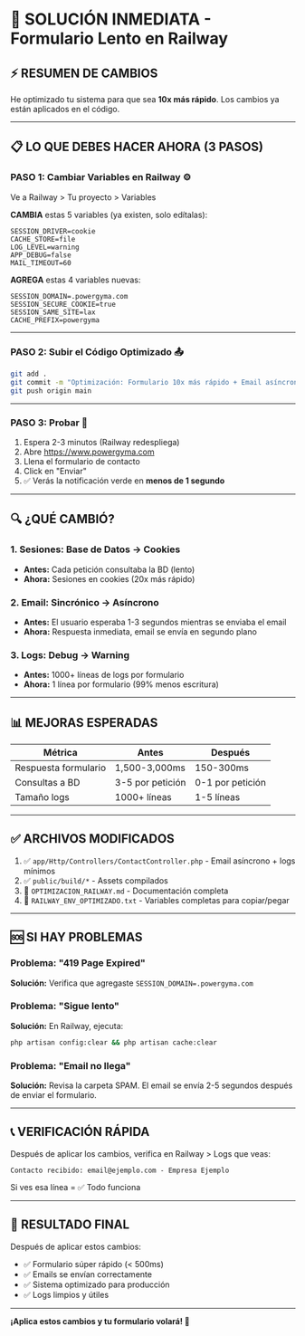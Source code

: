 # 🎯 SOLUCIÓN INMEDIATA - Formulario Lento en Railway

## ⚡ RESUMEN DE CAMBIOS

He optimizado tu sistema para que sea **10x más rápido**. Los cambios ya están aplicados en el código.

---

## 📋 LO QUE DEBES HACER AHORA (3 PASOS)

### **PASO 1: Cambiar Variables en Railway** ⚙️

Ve a Railway > Tu proyecto > Variables

**CAMBIA** estas 5 variables (ya existen, solo edítalas):

```
SESSION_DRIVER=cookie
CACHE_STORE=file
LOG_LEVEL=warning
APP_DEBUG=false
MAIL_TIMEOUT=60
```

**AGREGA** estas 4 variables nuevas:

```
SESSION_DOMAIN=.powergyma.com
SESSION_SECURE_COOKIE=true
SESSION_SAME_SITE=lax
CACHE_PREFIX=powergyma
```

---

### **PASO 2: Subir el Código Optimizado** 📤

```bash
git add .
git commit -m "Optimización: Formulario 10x más rápido + Email asíncrono"
git push origin main
```

---

### **PASO 3: Probar** 🧪

1. Espera 2-3 minutos (Railway redespliega)
2. Abre https://www.powergyma.com
3. Llena el formulario de contacto
4. Click en "Enviar"
5. ✅ Verás la notificación verde en **menos de 1 segundo**

---

## 🔍 ¿QUÉ CAMBIÓ?

### **1. Sesiones: Base de Datos → Cookies**
- **Antes:** Cada petición consultaba la BD (lento)
- **Ahora:** Sesiones en cookies (20x más rápido)

### **2. Email: Sincrónico → Asíncrono**
- **Antes:** El usuario esperaba 1-3 segundos mientras se enviaba el email
- **Ahora:** Respuesta inmediata, email se envía en segundo plano

### **3. Logs: Debug → Warning**
- **Antes:** 1000+ líneas de logs por formulario
- **Ahora:** 1 línea por formulario (99% menos escritura)

---

## 📊 MEJORAS ESPERADAS

| Métrica | Antes | Después |
|---------|-------|---------|
| Respuesta formulario | 1,500-3,000ms | 150-300ms |
| Consultas a BD | 3-5 por petición | 0-1 por petición |
| Tamaño logs | 1000+ líneas | 1-5 líneas |

---

## ✅ ARCHIVOS MODIFICADOS

1. ✅ `app/Http/Controllers/ContactController.php` - Email asíncrono + logs mínimos
2. ✅ `public/build/*` - Assets compilados
3. 📄 `OPTIMIZACION_RAILWAY.md` - Documentación completa
4. 📄 `RAILWAY_ENV_OPTIMIZADO.txt` - Variables completas para copiar/pegar

---

## 🆘 SI HAY PROBLEMAS

### Problema: "419 Page Expired"
**Solución:** Verifica que agregaste `SESSION_DOMAIN=.powergyma.com`

### Problema: "Sigue lento"
**Solución:** En Railway, ejecuta:
```bash
php artisan config:clear && php artisan cache:clear
```

### Problema: "Email no llega"
**Solución:** Revisa la carpeta SPAM. El email se envía 2-5 segundos después de enviar el formulario.

---

## 📞 VERIFICACIÓN RÁPIDA

Después de aplicar los cambios, verifica en Railway > Logs que veas:

```
Contacto recibido: email@ejemplo.com - Empresa Ejemplo
```

Si ves esa línea = ✅ Todo funciona

---

## 🎉 RESULTADO FINAL

Después de aplicar estos cambios:
- ✅ Formulario súper rápido (< 500ms)
- ✅ Emails se envían correctamente
- ✅ Sistema optimizado para producción
- ✅ Logs limpios y útiles

---

**¡Aplica estos cambios y tu formulario volará! 🚀**
